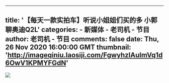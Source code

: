 
---
title: '【每天一款实拍车】听说小姐姐们买的多 小郭聊奥迪Q2L'
categories: 
    - 新媒体
    - 老司机 - 节目
author: 老司机 - 节目
comments: false
date: Thu, 26 Nov 2020 16:00:00 GMT
thumbnail: 'http://imageqiniu.laosiji.com/FgwyhzlAulmVq1d6OwV1KPMYFGdN'
---

<div>   
<img src="http://imageqiniu.laosiji.com/FgwyhzlAulmVq1d6OwV1KPMYFGdN" referrerpolicy="no-referrer">  
</div>
            
